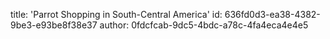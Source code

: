 title: 'Parrot Shopping in South-Central America'
id: 636fd0d3-ea38-4382-9be3-e93be8f38e37
author: 0fdcfcab-9dc5-4bdc-a78c-4fa4eca4e4e5
